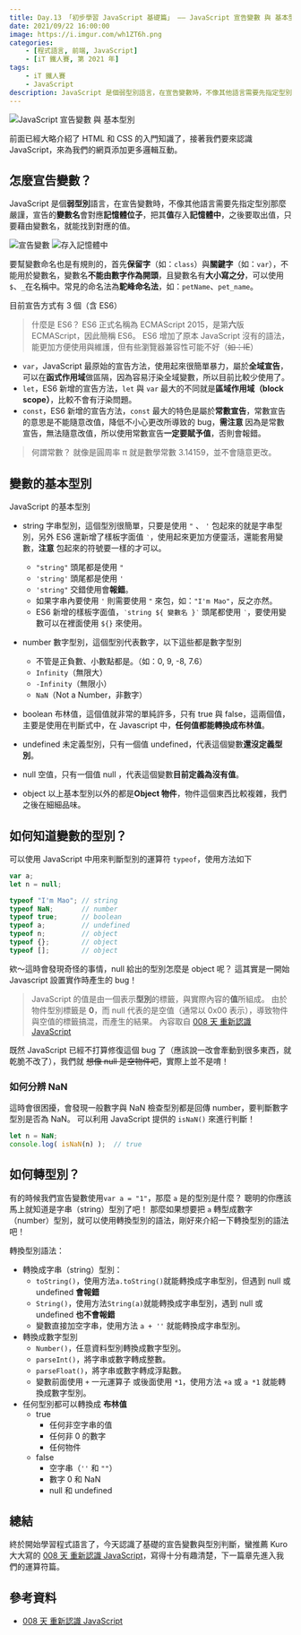 ```yaml
---
title: Day.13 「初步學習 JavaScript 基礎篇」 —— JavaScript 宣告變數 與 基本型別
date: 2021/09/22 16:00:00
image: https://i.imgur.com/wh1ZT6h.png
categories:
    - [程式語言, 前端, JavaScript]
    - [iT 鐵人賽, 第 2021 年]
tags: 
    - iT 鐵人賽
    - JavaScript
description: JavaScript 是個弱型別語言，在宣告變數時，不像其他語言需要先指定型別那麼嚴謹，宣告的變數名會對應記憶體位子，把其值存入記憶體中，之後要取出值，只要藉由變數名，就能找到對應的值。
---
```


![JavaScript 宣告變數 與 基本型別](https://i.imgur.com/wh1ZT6h.png)

前面已經大略介紹了 HTML 和 CSS 的入門知識了，接著我們要來認識 JavaScript，來為我們的網頁添加更多邏輯互動。

## 怎麼宣告變數？

JavaScript 是個**弱型別**語言，在宣告變數時，不像其他語言需要先指定型別那麼嚴謹，宣告的**變數名**會對應**記憶體位子**，把其**值**存入**記憶體中**，之後要取出值，只要藉由變數名，就能找到對應的值。

![宣告變數](https://i.imgur.com/J6BjmqI.png)
![存入記憶體中](https://i.imgur.com/SAFuUzt.png)

要幫變數命名也是有規則的，首先**保留字**（如：`class`）與**關鍵字**（如：`var`），不能用於變數名，變數名**不能由數字作為開頭**，且變數名有**大小寫之分**，可以使用`$`、`_`在名稱中。常見的命名法為**駝峰命名法**，如：`petName`、`pet_name`。

目前宣告方式有 3 個（含 ES6）

> 什麼是 ES6？ ES6 正式名稱為 ECMAScript 2015，是第**六**版 ECMAScript，因此簡稱 ES6。
> ES6 增加了原本 JavaScript 沒有的語法，能更加方便使用與維護，但有些瀏覽器兼容性可能不好（~~如：IE~~）

- `var`，JavaScript 最原始的宣告方法，使用起來很簡單暴力，屬於**全域宣告**，可以在**函式作用域**做區隔，因為容易汙染全域變數，所以目前比較少使用了。
- `let`，ES6 新增的宣告方法，`let` 與 `var` 最大的不同就是**區域作用域（block scope）**，比較不會有汙染問題。
- `const`，ES6 新增的宣告方法，`const` 最大的特色是屬於**常數宣告**，常數宣告的意思是不能隨意改值，降低不小心更改所導致的 bug，**需注意** 因為是常數宣告，無法隨意改值，所以使用常數宣告**一定要賦予值**，否則會報錯。

> 何謂常數？ 就像是圓周率 π 就是數學常數 3.14159，並不會隨意更改。

## 變數的基本型別

JavaScript 的基本型別

- string 字串型別，這個型別很簡單，只要是使用 `"` 、 `'` 包起來的就是字串型別，另外 ES6 還新增了樣板字面值 `‵`，使用起來更加方便靈活，還能套用變數，**注意** 包起來的符號要一樣的才可以。
  - `"string"` 頭尾都是使用 `"`
  - `'string'` 頭尾都是使用 `'`
  - `'string"` 交錯使用會**報錯**。
  - 如果字串內要使用 `'` 則需要使用 `"` 來包，如：`"I'm Mao"`，反之亦然。
  - ES6 新增的樣板字面值，`‵string ${ 變數名 }‵` 頭尾都使用 `‵`，要使用變數可以在裡面使用 `${}` 來使用。

- number 數字型別，這個型別代表數字，以下這些都是數字型別
  - 不管是正負數、小數點都是。（如：0, 9, -8, 7.6）
  - `Infinity`（無限大）
  - `-Infinity`（無限小）
  - `NaN`（Not a Number，非數字）

- boolean 布林值，這個值就非常的單純許多，只有 true 與 false，這兩個值，主要是使用在判斷式中，在 Javascript 中，**任何值都能轉換成布林值**。

- undefined 未定義型別，只有一個值 undefined，代表這個變數**還沒定義型別**。

- null 空值，只有一個值 null ，代表這個變數**目前定義為沒有值**。

- object 以上基本型別以外的都是**Object 物件**，物件這個東西比較複雜，我們之後在細細品味。

## 如何知道變數的型別？

可以使用 JavaScript 中用來判斷型別的運算符 `typeof`，使用方法如下

```javascript
var a;
let n = null;

typeof "I'm Mao"; // string
typeof NaN;       // number
typeof true;      // boolean
typeof a;         // undefined
typeof n;         // object
typeof {};        // object
typeof [];        // object
```

欸～這時會發現奇怪的事情，null 給出的型別怎麼是 object 呢？ 這其實是一開始 Javascript 設置實作時產生的 bug！

> JavaScript 的值是由一個表示**型別**的標籤，與實際內容的**值**所組成。
> 由於物件型別標籤是 **0**，而 null 代表的是空值（通常以 0x00 表示），導致物件與空值的標籤搞混，而產生的結果。
> 內容取自 [008 天 重新認識 JavaScript](https://www.tenlong.com.tw/products/9789864344130)

既然 JavaScript 已經不打算修復這個 bug 了（應該說一改會牽動到很多東西，就乾脆不改了），我們就 ~~想像 null 是空物件吧~~，實際上並不是唷！

### 如何分辨 NaN

這時會很困擾，會發現一般數字與 NaN 檢查型別都是回傳 number，要判斷數字型別是否為 NaN。
可以利用 JavaScript 提供的 `isNaN()` 來進行判斷！

```javascript
let n = NaN;
console.log( isNaN(n) );  // true
```

## 如何轉型別？

有的時候我們宣告變數使用`var a = "1"`，那麼 `a` 是的型別是什麼？ 聰明的你應該馬上就知道是字串（string）型別了吧！
那麼如果想要把 `a` 轉型成數字（number）型別，就可以使用轉換型別的語法，剛好來介紹一下轉換型別的語法吧！

轉換型別語法：

- 轉換成字串（string）型別：
  - `toString()`，使用方法`a.toString()`就能轉換成字串型別，但遇到 null 或 undefined **會報錯**
  - `String()`，使用方法`String(a)`就能轉換成字串型別，遇到 null 或 undefined **也不會報錯**
  - 變數直接加空字串，使用方法 `a + ''` 就能轉換成字串型別。
- 轉換成數字型別
  - `Number()`，任意資料型別轉換成數字型別。
  - `parseInt()`，將字串或數字轉成整數。
  - `parseFloat()`，將字串或數字轉成浮點數。
  - 變數前面使用 `+` 一元運算子 或後面使用 `*1`，使用方法 `+a` 或 `a *1` 就能轉換成數字型別。
- 任何型別都可以轉換成 **布林值**
  - true
    - 任何非空字串的值
    - 任何非 0 的數字
    - 任何物件
  - false
    - 空字串（`''` 和 `""`）
    - 數字 0 和 NaN
    - null 和 undefined

## 總結

終於開始學習程式語言了，今天認識了基礎的宣告變數與型別判斷，蠻推薦 Kuro 大大寫的 [008 天 重新認識 JavaScript](https://www.tenlong.com.tw/products/9789864344130)，寫得十分有趣清楚，下一篇章先進入我們的運算符篇。

## 參考資料

- [008 天 重新認識 JavaScript](https://www.tenlong.com.tw/products/9789864344130)
